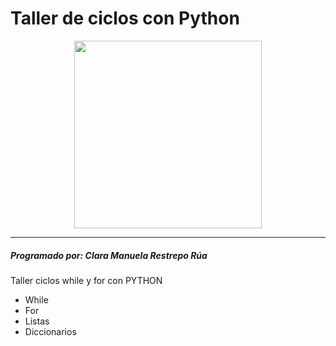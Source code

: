 # Taller de ciclos con Python 
<p align="center">
  <img src="https://firebasestorage.googleapis.com/v0/b/pythonjuevescmrr.appspot.com/o/foto1.jpg?alt=media&token=965099e7-073f-4092-bd96-0bd0fb11dc48" width="300" height="300">
</p>

***

##### Programado por: Clara Manuela Restrepo Rúa
Taller ciclos while y for con PYTHON
- While
- For 
- Listas 
- Diccionarios 
